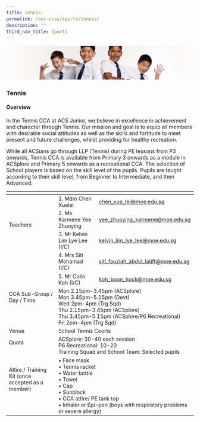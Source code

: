 ```yaml
---
title: Tennis
permalink: /our-ccas/sports/tennis/
description: ""
third_nav_title: Sports
---
```

![](/images/Sub-banner2.jpg)

### Tennis

#### Overview

In the Tennis CCA at ACS Junior, we believe in excellence in achievement and character through Tennis. Our mission and goal is to equip all members with desirable social attitudes as well as the skills and fortitude to meet present and future challenges, whilst providing for healthy recreation.

While all ACSians go through LLP (Tennis) during PE lessons from P3 onwards, Tennis CCA is available from Primary 3 onwards as a module in ACSplore and Primary 5 onwards as a recreational CCA. The selection of School players is based on the skill level of the pupils. Pupils are taught according to their skill level, from Beginner to Intermediate, and then Advanced.

<table><thead><tr><th></th><th></th><th></th></tr></thead><tbody><tr><td rowspan="5">Teachers<br><br><br><br><br><br></td><td>1. Mdm Chen Xuelei</td><td><a href="mailto:chen_xue_lei@moe.edu.sg">chen_xue_lei@moe.edu.sg</a></td></tr><tr><td>2. Ms Karmene Yee Zhuoying   </td><td><a href="mailto:yee_zhuoying_karmene@moe.edu.sg">yee_zhuoying_karmene@moe.edu.sg</a></td></tr><tr><td>3. Mr Kelvin Lim Lye Lee (I/C) </td><td><a href="mailto:kelvin_lim_lye_lee@moe.edu.sg">kelvin_lim_lye_lee@moe.edu.sg</a></td></tr><tr><td>4. Mrs Siti Mohamad (I/C)</td><td><a href="mailto:siti_fauziah_abdul_latiff@moe.edu.sg">siti_fauziah_abdul_latiff@moe.edu.sg</a></td></tr><tr><td>5. Mr Colin Koh (I/C)</td><td><a href="mailto:koh_boon_hock@moe.edu.sg">koh_boon_hock@moe.edu.sg</a></td></tr><tr><td>CCA Sub-Group /<br>Day / Time<br><br><br><br> </td><td colspan="2">Mon 2.15pm-3.45pm (ACSplore)<br>Mon 3.45pm-5.15pm (Devt)<br>Wed 2pm-4pm (Trg Sqd)<br>Thu 2.15pm-3.45pm (ACSplore)<br>Thu 3.45pm-5.15pm (ACSplore/P6 Recreational)<br>Fri 2pm-4pm (Trg Sqd)</td></tr><tr><td>Venue</td><td colspan="2">School Tennis Courts</td></tr><tr><td>Quota<br><br></td><td colspan="2">ACSplore: 30-40 each session<br>P6 Recreational: 10-20<br>Training Squad and School Team: Selected pupils</td></tr><tr><td>Attire / Training Kit (once accepted as a member)<br><br><br></td><td colspan="2">• Face mask<br>• Tennis racket<br>• Water bottle<br>• Towel<br>• Cap<br>• Sunblock<br>• CCA attire/ PE tank top<br>• Inhaler or Epi-pen (boys with respiratory problems or severe allergy) </td></tr></tbody></table>